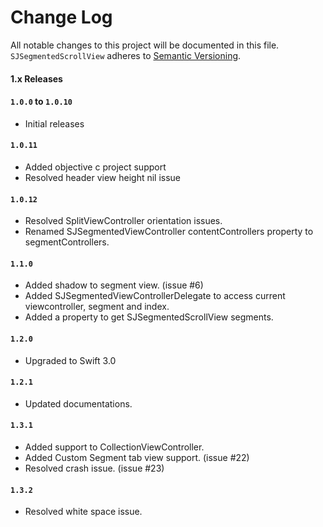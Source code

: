 # Change Log
All notable changes to this project will be documented in this file. 
`SJSegmentedScrollView` adheres to [Semantic Versioning](http://semver.org/).

#### 1.x Releases

#### `1.0.0` to `1.0.10`
* Initial releases

#### `1.0.11`
* Added objective c project support
* Resolved header view height nil issue

#### `1.0.12`
* Resolved SplitViewController orientation issues.
* Renamed SJSegmentedViewController contentControllers property to segmentControllers. 

#### `1.1.0`
* Added shadow to segment view. (issue #6)
* Added SJSegmentedViewControllerDelegate to access current viewcontroller, segment and index.
* Added a property to get SJSegmentedScrollView segments.

#### `1.2.0`
* Upgraded to Swift 3.0

#### `1.2.1`
* Updated documentations.

#### `1.3.1`
* Added support to CollectionViewController.
* Added Custom Segment tab view support. (issue #22)
* Resolved crash issue. (issue #23)

#### `1.3.2`
* Resolved white space issue.
